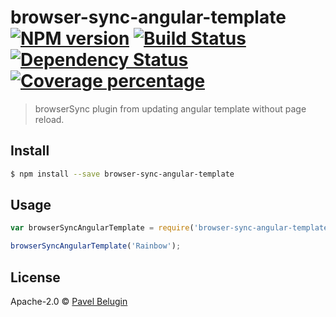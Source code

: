 # browser-sync-angular-template [![NPM version][npm-image]][npm-url] [![Build Status][travis-image]][travis-url] [![Dependency Status][daviddm-image]][daviddm-url] [![Coverage percentage][coveralls-image]][coveralls-url]
> browserSync plugin from updating angular template without page reload.


## Install

```sh
$ npm install --save browser-sync-angular-template
```


## Usage

```js
var browserSyncAngularTemplate = require('browser-sync-angular-template');

browserSyncAngularTemplate('Rainbow');
```

## License

Apache-2.0 © [Pavel Belugin](https://github.com/pashaigood)


[npm-image]: https://badge.fury.io/js/browser-sync-angular-template.svg
[npm-url]: https://npmjs.org/package/browser-sync-angular-template
[travis-image]: https://travis-ci.org/pashaigood/browser-sync-angular-template.svg?branch=master
[travis-url]: https://travis-ci.org/pashaigood/browser-sync-angular-template
[daviddm-image]: https://david-dm.org/pashaigood/browser-sync-angular-template.svg?theme=shields.io
[daviddm-url]: https://david-dm.org/pashaigood/browser-sync-angular-template
[coveralls-image]: https://coveralls.io/repos/pashaigood/browser-sync-angular-template/badge.svg
[coveralls-url]: https://coveralls.io/r/pashaigood/browser-sync-angular-template
